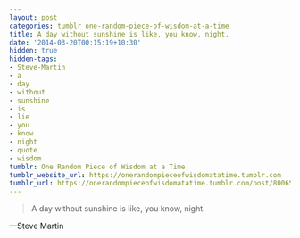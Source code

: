 ```yaml
---
layout: post
categories: tumblr one-random-piece-of-wisdom-at-a-time
title: A day without sunshine is like, you know, night.
date: '2014-03-20T00:15:19+10:30'
hidden: true
hidden-tags:
- Steve-Martin
- a
- day
- without
- sunshine
- is
- lie
- you
- know
- night
- quote
- wisdom
tumblr: One Random Piece of Wisdom at a Time
tumblr_website_url: https://onerandompieceofwisdomatatime.tumblr.com
tumblr_url: https://onerandompieceofwisdomatatime.tumblr.com/post/80065305817/a-day-without-sunshine-is-like-you-know-night
---
```

> A day without sunshine is like, you know, night.

—Steve Martin
